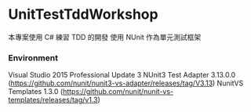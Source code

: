 # UnitTestTddWorkshop

本專案使用 C# 練習 TDD 的開發 
使用 NUnit 作為單元測試框架

### Environment
Visual Studio 2015 Professional Update 3
NUnit3 Test Adapter 3.13.0.0 (https://github.com/nunit/nunit3-vs-adapter/releases/tag/V3.13)
NunitVS Templates 1.3.0 (https://github.com/nunit/nunit-vs-templates/releases/tag/v1.3)
